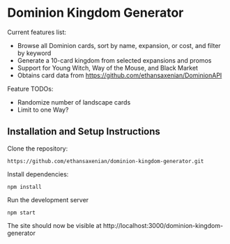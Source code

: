 # Dominion Kingdom Generator

Current features list:
- Browse all Dominion cards, sort by name, expansion, or cost, and filter by keyword
- Generate a 10-card kingdom from selected expansions and promos
- Support for Young Witch, Way of the Mouse, and Black Market
- Obtains card data from https://github.com/ethansaxenian/DominionAPI

Feature TODOs:
- Randomize number of landscape cards
- Limit to one Way?



## Installation and Setup Instructions
Clone the repository:
```
https://github.com/ethansaxenian/dominion-kingdom-generator.git
```
Install dependencies:
```
npm install
```
Run the development server
```
npm start
```
The site should now be visible at http://localhost:3000/dominion-kingdom-generator
